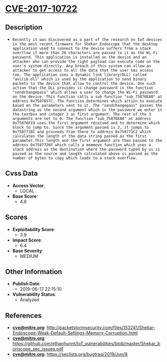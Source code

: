 
# [CVE-2017-10722](http://packetstormsecurity.com/files/153241/Shekar-Endoscope-Weak-Default-Settings-Memory-Corruption.html)

## Description

- `Recently it was discovered as a part of the research on IoT devices in the most recent firmware for Shekar Endoscope that the desktop application used to connect to the device suffers from a stack overflow if more than 26 characters are passed to it as the Wi-Fi password. This application is installed on the device and an attacker who can provide the right payload can execute code on the user's system directly. Any breach of this system can allow an attacker to get access to all the data that the user has access too. The application uses a dynamic link library(DLL) called "avilib.dll" which is used by the application to send binary packets to the device that allow to control the device. One such action that the DLL provides is change password in the function "sendchangepass" which allows a user to change the Wi-Fi password on the device. This function calls a sub function "sub_75876EA0" at address 0x7587857C. The function determines which action to execute based on the parameters sent to it. The "sendchangepass" passes the datastring as the second argument which is the password we enter in the textbox and integer 2 as first argument. The rest of the 3 arguments are set to 0. The function "sub_75876EA0" at address 0x75876F19 uses the first argument received and to determine which block to jump to. Since the argument passed is 2, it jumps to 0x7587718C and proceeds from there to address 0x758771C2 which calculates the length of the data string passed as the first parameter.This length and the first argument are then passed to the address 0x7587726F which calls a memmove function which uses a stack address as the destination where the password typed by us is passed as the source and length calculated above is passed as the number of bytes to copy which leads to a stack overflow.`

## Cvss Data

- **Access Vector**:
  - LOCAL
- **Base Score**:
  - 4.6

## Scores

- **Exploitability Score**:
  - 3.9
- **Impact Score**:
  - 6.4
- **Base Severity**:
  - MEDIUM

## Other Information

- **Publish Date**:
  - 2019-06-17 22:15:10
- **Vulnerability Status**:
  - Analyzed

## References

- **cve@mitre.org**: http://packetstormsecurity.com/files/153241/Shekar-Endoscope-Weak-Default-Settings-Memory-Corruption.html
- **cve@mitre.org**: https://github.com/ethanhunnt/IoT_vulnerabilities/blob/master/Shekar_boriscope_sec_issues.pdf
- **cve@mitre.org**: https://seclists.org/bugtraq/2019/Jun/8
